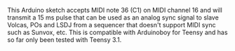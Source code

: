This Arduino sketch accepts MIDI note 36 (C1) on MIDI channel 16 and will transmit a 15 ms pulse that can be used as an analog sync signal to slave Volcas, 
POs and LSDJ from a sequencer that doesn't support MIDI sync such as Sunvox, etc.
This is compatible with Arduinoboy for Teensy and has so far only been tested with Teensy 3.1.
